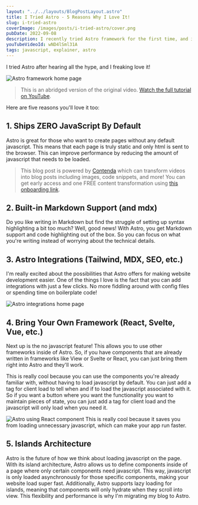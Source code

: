 ```yaml
---
layout: "../../layouts/BlogPostLayout.astro"
title: I Tried Astro - 5 Reasons Why I Love It!
slug: i-tried-astro
coverImage: /images/posts/i-tried-astro/cover.png
pubDate: 2022-09-08
description: I recently tried Astro framework for the first time, and it's amazing!
youTubeVideoId: wND4lSml31A
tags: javascript, explainer, astro
---
```


I tried Astro after hearing all the hype, and I freaking love it!

![Astro framework home page](/images/posts/i-tried-astro/1.jpg)

> This is an abridged version of the original video. [Watch the full tutorial on YouTube](https://youtu.be/wND4lSml31A).

Here are five reasons you'll love it too:

## 1. Ships ZERO JavaScript By Default

Astro is great for those who want to create pages without any default javascript. This means that each page is truly static and only html is sent to the browser. This can improve performance by reducing the amount of javascript that needs to be loaded.

> This blog post is powered by [Contenda](https://contenda.co/) which can transform videos into blog posts including images, code snippets, and more! You can get early access and one FREE content transformation using [this onboarding link](https://contenda.co/jamesqquick).

## 2. Built-in Markdown Support (and mdx)

Do you like writing in Markdown but find the struggle of setting up syntax highlighting a bit too much? Well, good news! With Astro, you get Markdown support and code highlighting out of the box. So you can focus on what you're writing instead of worrying about the technical details.

## 3. Astro Integrations (Tailwind, MDX, SEO, etc.)

I'm really excited about the possibilities that Astro offers for making website development easier. One of the things I love is the fact that you can add integrations with just a few clicks. No more fiddling around with config files or spending time on boilerplate code!

![Astro integrations home page](/images/posts/i-tried-astro/3.jpg)

## 4. Bring Your Own Framework (React, Svelte, Vue, etc.)

Next up is the no javascript feature! This allows you to use other frameworks inside of Astro. So, if you have components that are already written in frameworks like View or Svelte or React, you can just bring them right into Astro and they'll work.

This is really cool because you can use the components you're already familiar with, without having to load javascript by default. You can just add a tag for client load to tell when and if to load the javascript associated with it. So if you want a button where you want the functionality you want to maintain pieces of state, you can just add a tag for client load and the javascript will only load when you need it.

![Astro using React component](/images/posts/i-tried-astro/4.jpg)
This is really cool because it saves you from loading unnecessary javascript, which can make your app run faster.

## 5. Islands Architecture

Astro is the future of how we think about loading javascript on the page. With its island architecture, Astro allows us to define components inside of a page where only certain components need javascript. This way, javascript is only loaded asynchronously for those specific components, making your website load super fast. Additionally, Astro supports lazy loading for islands, meaning that components will only hydrate when they scroll into view. This flexibility and performance is why I'm migrating my blog to Astro.
